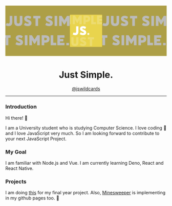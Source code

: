 ![img](./public/jswildcards-banner.png)

<h1 align="middle">Just Simple.</h1>

<p align="middle"><a href="https://github.com/jswildcards">@jswildcards</a></p>

---

### Introduction

Hi there! :wave:

I am a University student who is studying Computer Science. I love coding :smiling_face_with_three_hearts: and I love JavaScript very much. So I am looking forward to contribute to your next JavaScript Project.

### My Goal

I am familiar with Node.js and Vue. I am currently learning Deno, React and React Native.

### Projects
I am doing [this](https://github.com/users/jswildcards/projects/1) for my final year project. Also, [Minesweeper](https://jswildcards.github.io/game/minesweeper/demo) is implementing in my github pages too. :hammer:
